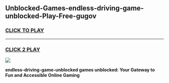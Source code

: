 
## Unblocked-Games-endless-driving-game-unblocked-Play-Free-gugov
<h3>
<a href="https://premium76.site?title=endless-driving-game-unblocked&ref=18A1">CLICK TO PLAY</a></h3>
<hr>

<h3>
<a href="https://premium76.site?title=endless-driving-game-unblocked&ref=18A1">CLICK 2 PLAY</a>
  
</h3>

<a href="https://premium76.site?title=endless-driving-game-unblocked&ref=18A1"><img src="https://clearcache.store/games.png"></a>


**endless-driving-game-unblocked games unblocked: Your Gateway to Fun and Accessible Online Gaming**
